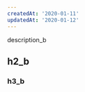 ```yaml
---
createdAt: '2020-01-11'
updatedAt: '2020-01-12'
---
```


description_b
<!--more-->
## h2_b
### h3_b
